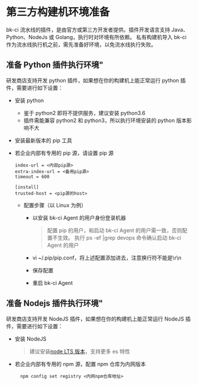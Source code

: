 # 第三方构建机环境准备

bk-ci 流水线的插件，是由官方或第三方开发者提供。插件开发语言支持 Java、Python、NodeJs 或 Golang，执行时对环境有所依赖。 私有构建机导入 bk-ci 作为流水线执行机之前，需先准备好环境，以免流水线执行失败。


## 准备 Python 插件执行环境"
研发商店支持开发 python 插件，如果想在你的构建机上能正常运行 python 插件，需要进行如下设置：

* 安装 python
  * 鉴于 python2 即将不提供服务，建议安装 python3.6
  * 插件需能兼容 python2 和 python3，所以执行环境安装的 python 版本影响不大
* 安装最新版本的 pip 工具
* 若企业内部有专用的 pip 源，请设置 pip 源

  ```text
  index-url = <内部pip源>
  extra-index-url = <备用pip源>
  timeout = 600

  [install]
  trusted-host = <pip源的host>
  ```

  * 配置步骤（以 Linux 为例）
    * 以安装 bk-ci Agent 的用户身份登录机器

      > 配置 pip 的用户，和启动 bk-ci Agent 的用户需一致，否则配置不生效。 执行 ps -ef \|grep devops 命令确认启动 bk-ci Agent 的用户

    * vi ~/.pip/pip.conf，将上述配置添加进去，注意换行符不能是\r\n
    * 保存配置
    * 重启 bk-ci Agent


## 准备 Nodejs 插件执行环境"
研发商店支持开发 NodeJS 插件，如果想在你的构建机上能正常运行 NodeJS 插件，需要进行如下设置：

* 安装 NodeJS

  > 建议安装[node LTS 版本](https://nodejs.org/en/download/)，支持更多 es 特性

* 若企业内部有专用的 npm 源，配置 npm 仓库为内网版本

  ```text
    npm config set registry <内网npm仓库地址>
  ```
